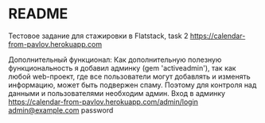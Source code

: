 # README
Тестовое задание для стажировки в Flatstack, task 2
https://calendar-from-pavlov.herokuapp.com

Дополнительный функционал:
Как дополнительную полезную функциональность я добавил админку (gem 'activeadmin'), так как любой web-проект, где все пользователи могут добавлять и изменять информацию, может быть подвержен спаму.
Поэтому для контроля над данными и пользователями необходим админ. 
Вход в админку https://calendar-from-pavlov.herokuapp.com/admin/login admin@example.com password


